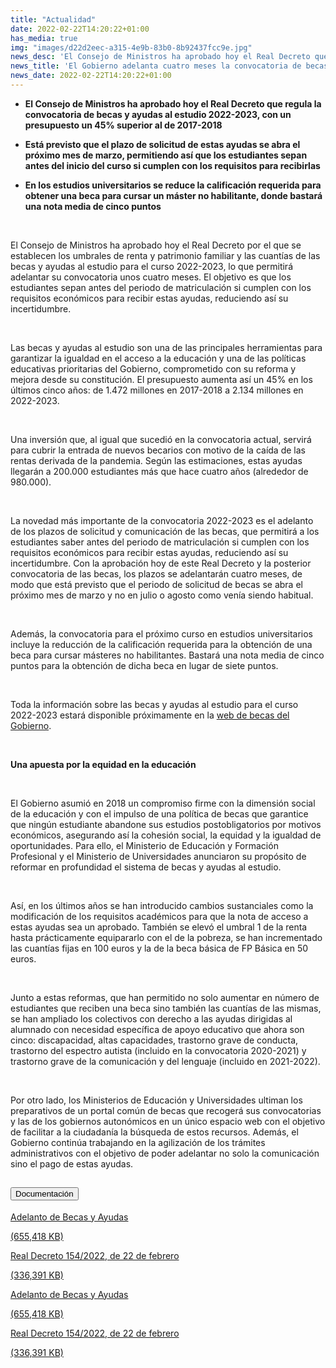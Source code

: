 ```yaml
---
title: "Actualidad"
date: 2022-02-22T14:20:22+01:00
has_media: true
img: "images/d22d2eec-a315-4e9b-83b0-8b92437fcc9e.jpg"
news_desc: 'El Consejo de Ministros ha aprobado hoy el Real Decreto que regula la convocatoria de becas y ayudas al estudio 2022-2023, con un presupuesto un 45% superior al de 2017-2018 Está previsto que el plazo de solicitud de estas ayudas se abra el próximo mes de marzo ...'
news_title: 'El Gobierno adelanta cuatro meses la convocatoria de becas, que contará con una inversión de 2.134 millones de euros'
news_date: 2022-02-22T14:20:22+01:00
---
```


<ul>
<li><b><strong>El Consejo de Ministros ha aprobado hoy el Real Decreto que regula la convocatoria de becas y ayudas al estudio 2022-2023, con un presupuesto un 45% superior al de 2017-2018</strong><strong>&nbsp;</strong></b></li>
</ul>
<ul>
<li><b><strong>Está previsto que el plazo de solicitud de estas ayudas se abra el próximo mes de marzo, permitiendo así que los estudiantes sepan antes del inicio del curso si cumplen con los requisitos para recibirlas</strong><strong>&nbsp;</strong></b></li>
</ul>
<ul>
<li><b><strong>En los estudios universitarios se reduce la calificación requerida para obtener una beca para cursar un máster no habilitante, donde bastará una nota media de cinco puntos</strong></b></li>
</ul>
<p><strong>&nbsp;</strong></p>
<p>El Consejo de Ministros ha aprobado hoy el Real Decreto por el que se establecen los umbrales de renta y patrimonio familiar y las cuantías de las becas y ayudas al estudio para el curso 2022-2023, lo que permitirá adelantar su convocatoria unos cuatro meses. El objetivo es que los estudiantes sepan antes del periodo de matriculación si cumplen con los requisitos económicos para recibir estas ayudas, reduciendo así su incertidumbre.</p>
<p>&nbsp;</p>
<p>Las becas y ayudas al estudio son una de las principales herramientas para garantizar la igualdad en el acceso a la educación y una de las políticas educativas prioritarias del Gobierno, comprometido con su reforma y mejora desde su constitución. El presupuesto aumenta así un 45% en los últimos cinco años: de 1.472 millones en 2017-2018 a 2.134 millones en 2022-2023.</p>
<p>&nbsp;</p>
<p>Una inversión que, al igual que sucedió en la convocatoria actual, servirá para cubrir la entrada de nuevos becarios con motivo de la caída de las rentas derivada de la pandemia. Según las estimaciones, estas ayudas llegarán a 200.000 estudiantes más que hace cuatro años (alrededor de 980.000).</p>
<p>&nbsp;</p>
<p>La novedad más importante de la convocatoria 2022-2023 es el adelanto de los plazos de solicitud y comunicación de las becas, que permitirá a los estudiantes saber antes del periodo de matriculación si cumplen con los requisitos económicos para recibir estas ayudas, reduciendo así su incertidumbre. Con la aprobación hoy de este Real Decreto y la posterior convocatoria de las becas, los plazos se adelantarán cuatro meses, de modo que está previsto que el periodo de solicitud de becas se abra el próximo mes de marzo y no en julio o agosto como venía siendo habitual.</p>
<p>&nbsp;</p>
<p>Además, la convocatoria para el próximo curso en estudios universitarios incluye la reducción de la calificación requerida para la obtención de una beca para cursar másteres no habilitantes. Bastará una nota media de cinco puntos para la obtención de dicha beca en lugar de siete puntos.</p>
<p>&nbsp;</p>
<p>Toda la información sobre las becas y ayudas al estudio para el curso 2022-2023 estará disponible próximamente en la<span>&nbsp;</span><a title="Ir a 'web de becas del Gobierno'" href="https://www.becaseducacion.gob.es/portada.html" target="_blank" rel="noopener">web de becas del Gobierno</a>.</p>
<p><strong>&nbsp;</strong></p>
<p><strong>Una apuesta por la equidad en la educación</strong></p>
<p>&nbsp;</p>
<p>El Gobierno asumió en 2018 un compromiso firme con la dimensión social de la educación y con el impulso de una política de becas que garantice que ningún estudiante abandone sus estudios postobligatorios por motivos económicos, asegurando así la cohesión social, la equidad y la igualdad de oportunidades. Para ello, el Ministerio de Educación y Formación Profesional y el Ministerio de Universidades anunciaron su propósito de reformar en profundidad el sistema de becas y ayudas al estudio.</p>
<p>&nbsp;</p>
<p>Así, en los últimos años se han introducido cambios sustanciales como la modificación de los requisitos académicos para que la nota de acceso a estas ayudas sea un aprobado. También se elevó el umbral 1 de la renta hasta prácticamente equipararlo con el de la pobreza, se han incrementado las cuantías fijas en 100 euros y la de la beca básica de FP Básica en 50 euros.</p>
<p>&nbsp;</p>
<p>Junto a estas reformas, que han permitido no solo aumentar en número de estudiantes que reciben una beca sino también las cuantías de las mismas, se han ampliado los colectivos con derecho a las ayudas dirigidas al alumnado con necesidad específica de apoyo educativo que ahora son cinco: discapacidad, altas capacidades, trastorno grave de conducta, trastorno del espectro autista (incluido en la convocatoria 2020-2021) y trastorno grave de la comunicación y del lenguaje (incluido en 2021-2022).</p>
<p>&nbsp;</p>
<p>Por otro lado, los Ministerios de Educación y Universidades ultiman los preparativos de un portal común de becas que recogerá sus convocatorias y las de los gobiernos autonómicos en un único espacio web con el objetivo de facilitar a la ciudadanía la búsqueda de estos recursos. Además, el Gobierno continúa trabajando en la agilización de los trámites administrativos con el objetivo de poder adelantar no solo la comunicación sino el pago de estas ayudas.</p>
<section>
    <article>
        <div class="container">
            <div class="row my-45 justify-content-md-center">
                <div class="col-md-10 content_collapse">
                    <div class="accordion accordion_alt" id="accordeonAlt">
                        <div class="accordion-item">
                            <h2 class="accordion-header" id="accordionAltHeading2">
                                <button class="accordion-button expanded" type="button" data-bs-toggle="collapse" data-bs-target="#accordionAlt2" aria-expanded="false" aria-controls="accordionAlt2">
                                    <span class="icon"><i class="fas fa-file-pdf"></i></span>Documentación
                                </button>
                            </h2>
                            <div id="accordionAlt2" class="accordion-collapse collapse show" aria-labelledby="accordionAltHeading2">
                                <div class="accordion-body">
                                    <div id="section_link">
                                        <div class="container-fluid sp">
                                            <div class="row w-100">
                                                <div class="col-lg-12 cards_download_cnt">
                                                    <div class="row jcc_mobile">
                                                        <div class="download_card">
                                                            <a class="card flex-column" href="{{<siteurl>}}documentos/pdf/news/220222_NDP_RD_Becas_y_ayudas_al_estudio_CMin.pdf" target="_blank">
                                                                <div class="card-header">
                                                                    <i class="fal fa-download"></i>
                                                                </div>
                                                                <div class="card-body">
                                                                    <p class="text_body">Adelanto de Becas y Ayudas</p>
                                                                    <p class="text_file">
                                                                        <i class="fal fa-file-pdf pdf_icon"></i> (655,418 KB)
                                                                    </p>
                                                                </div>
                                                            </a>
                                                        </div>
                                                        <div class="download_card">
                                                            <a class="card flex-column" href="{{<siteurl>}}documentos/pdf/news/BOE-A-2022-2852.pdf" target="_blank">
                                                                <div class="card-header">
                                                                    <i class="fal fa-download"></i>
                                                                </div>
                                                                <div class="card-body">
                                                                    <p class="text_body">Real Decreto 154/2022, de 22 de febrero</p>
                                                                    <p class="text_file">
                                                                        <i class="fal fa-file-pdf pdf_icon"></i> (336,391 KB)
                                                                    </p>
                                                                </div>
                                                            </a>
                                                        </div>
                                                    </div>
                                                </div>
                                                <!-- MOBILE VERSION WITH SLIDER -->
                                                <div class="col-12" id="section_box_download_card_slider">
                                                    <div class="swiper" id="slider_download_archive">
                                                        <div class="swiper-wrapper">
                                                            <div class="swiper-slide">
                                                                <div class="download_card">
                                                                    <a class="card" href="{{<siteurl>}}documentos/pdf/news/220222_NDP_RD_Becas_y_ayudas_al_estudio_CMin.pdf" target="_blank">
                                                                        <div class="card-header">
                                                                            <i class="fal fa-download"></i>
                                                                        </div>
                                                                        <div class="card-body">
                                                                            <p class="text_body">Adelanto de Becas y Ayudas</p>
                                                                            <p class="text_file">
                                                                                <i class="fal fa-file-pdf pdf_icon"></i>(655,418 KB)
                                                                            </p>
                                                                        </div>
                                                                    </a>
                                                                </div>
                                                            </div>
                                                            <div class="swiper-slide">
                                                                <div class="download_card">
                                                                    <a class="card" href="{{<siteurl>}}documentos/pdf/news/BOE-A-2022-2852.pdf" target="_blank">
                                                                        <div class="card-header">
                                                                            <i class="fal fa-download"></i>
                                                                        </div>
                                                                        <div class="card-body">
                                                                            <p class="text_body">Real Decreto 154/2022, de 22 de febrero</p>
                                                                            <p class="text_file">
                                                                                <i class="fal fa-file-pdf pdf_icon"></i>(336,391 KB)
                                                                            </p>
                                                                        </div>
                                                                    </a>
                                                                </div>
                                                            </div>
                                                        </div>
                                                        <div class="swiper-pagination"></div>
                                                    </div>
                                                </div>
                                            </div>
                                        </div>
                                    </div>
                                </div>
                            </div>
                        </div>
                    </div>
                </div>
            </div>
        </div>
    </article> 
</section>